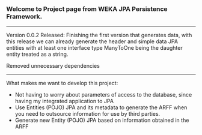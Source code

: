 ### Welcome to Project page from WEKA JPA Persistence Framework.


***

Version 0.0.2 Released: 
Finishing the first version that generates data, with this release we can already generate the header and simple data JPA entities with at least one interface type ManyToOne being the daughter entity treated as a string.

Removed unnecessary dependencies


***


What makes me want to develop this project:
* Not having to worry about parameters of access to the database, since having my integrated application to JPA
* Use Entities (POJO) JPA and its metadata to generate the ARFF when you need to outsource information for use by third parties.
* Generate new Entity (POJO) JPA based on information obtained in the ARFF
